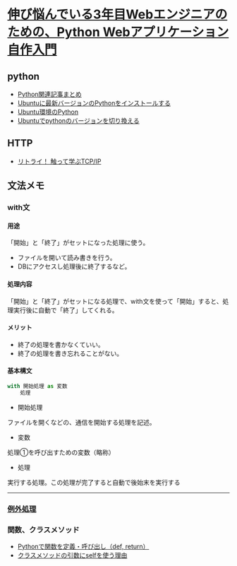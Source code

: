 # [伸び悩んでいる3年目Webエンジニアのための、Python Webアプリケーション自作入門](https://zenn.dev/bigen1925/books/introduction-to-web-application-with-python/viewer/preface)

## python

- [Python関連記事まとめ](https://note.nkmk.me/python-post-summary/)
- [Ubuntuに最新バージョンのPythonをインストールする](https://self-development.info/ubuntu%E3%81%AB%E6%9C%80%E6%96%B0%E3%83%90%E3%83%BC%E3%82%B8%E3%83%A7%E3%83%B3%E3%81%AEpython%E3%82%92%E3%82%A4%E3%83%B3%E3%82%B9%E3%83%88%E3%83%BC%E3%83%AB%E3%81%99%E3%82%8B/)
- [Ubuntu環境のPython](https://www.python.jp/install/ubuntu/index.html)
- [Ubuntuでpythonのバージョンを切り換える](https://qiita.com/piyo_parfait/items/5abbe4bee2495a62acdc)

## HTTP

- [リトライ！ 触って学ぶTCP/IP](https://atmarkit.itmedia.co.jp/ait/series/2098/)

## 文法メモ

### with文

#### 用途

「開始」と「終了」がセットになった処理に使う。

- ファイルを開いて読み書きを行う。
- DBにアクセスし処理後に終了するなど。

#### 処理内容

「開始」と「終了」がセットになる処理で、with文を使って「開始」すると、処理実行後に自動で「終了」してくれる。

#### メリット

- 終了の処理を書かなくていい。
- 終了の処理を書き忘れることがない。

#### 基本構文

```python
with 開始処理 as 変数
    処理
```

- 開始処理

ファイルを開くなどの、通信を開始する処理を記述。

- 変数

処理①を呼び出すための変数（略称）

- 処理

実行する処理。この処理が完了すると自動で後始末を実行する

---

### [例外処理](https://note.nkmk.me/python-try-except-else-finally/)

### 関数、クラスメソッド

- [Pythonで関数を定義・呼び出し（def, return）](https://note.nkmk.me/python-function-def-return/)
- [クラスメソッドの引数にselfを使う理由](https://codor.co.jp/python/reason-to-use-self)
